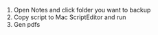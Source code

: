 1. Open Notes and click folder you want to backup
2. Copy script to Mac ScriptEditor and run
3. Gen pdfs